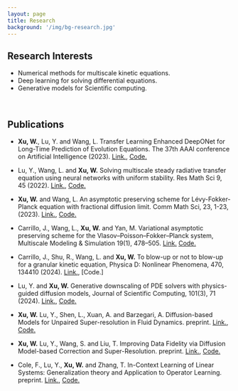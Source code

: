 ```yaml
---
layout: page
title: Research
background: '/img/bg-research.jpg'
---
```


## Research Interests
* Numerical methods for multiscale kinetic equations.
* Deep learning for solving differential equations.
* Generative models for Scientific computing.


<br/>


## Publications

* **Xu, W.**, Lu, Y. and Wang, L. Transfer Learning Enhanced DeepONet for Long-Time Prediction of Evolution Equations. The 37th
AAAI conference on Artificial Intelligence (2023). [Link.](https://ojs.aaai.org/index.php/AAAI/article/view/26262), [Code.](https://github.com/woodssss/TL-PI-DeepONet)

* Lu, Y., Wang, L. and **Xu, W.** Solving multiscale steady radiative transfer equation using neural networks with uniform stability. Res Math Sci 9, 45 (2022). [Link.](https://doi.org/10.1007/s40687-022-00345-z), [Code.](https://github.com/woodssss/PINN-for-multiscale-RTE)

* **Xu, W.** and Wang, L. An asymptotic preserving scheme for Lévy-Fokker-Planck equation with fractional diffusion limit. Comm Math Sci, 23, 1-23, (2023). [Link.]( https://dx.doi.org/10.4310/CMS.2023.v21.n1.a1), [Code.](https://github.com/woodssss/AP-scheme-for-LFP-equation)

* Carrillo, J., Wang, L., **Xu, W.** and Yan, M. Variational asymptotic preserving scheme for the Vlasov–Poisson–Fokker–Planck system, Multiscale Modeling & Simulation 19(1), 478–505. [Link.](https://doi.org/10.1137/20M1350431)   [Code.](https://github.com/woodssss/AP-scheme-for-VPFP)

* Carrillo, J., Shu, R., Wang, L. and **Xu, W.** To blow-up or not to blow-up for a granular kinetic equation, Physica D: Nonlinear Phenomena, 470, 134410 (2024). [Link.](https://doi.org/10.1016/j.physd.2024.134410), [Code.]
 
* Lu, Y. and **Xu, W.** Generative downscaling of PDE solvers with physics-guided diffusion models, Journal of Scientific Computing, 101(3), 71 (2024). [Link.](https://link.springer.com/article/10.1007/s10915-024-02709-9), [Code.](https://github.com/woodssss/Generative-downsscaling-PDE-solvers)

* **Xu, W.** Lu, Y., Shen, L., Xuan, A. and Barzegari, A. Diffusion-based Models for Unpaired Super-resolution in Fluid Dynamics. preprint. [Link.](https://arxiv.org/pdf/2504.05443), [Code.](https://github.com/woodssss/Unpaired_SR_demo_code)

* **Xu, W.** Lu, Y., Wang, S. and Liu, T. Improving Data Fidelity via Diffusion Model-based Correction and Super-Resolution. preprint. [Link.](https://arxiv.org/pdf/2505.08526), [Code.](https://github.com/woodssss/DCSR_demo)

* Cole, F., Lu, Y., **Xu, W.** and Zhang, T. In-Context Learning of Linear Systems: Generalization theory and Application to
  Operator Learning. preprint. [Link.](https://arxiv.org/pdf/2409.12293v3), [Code.](https://github.com/LuGroupUMN/ICL_Linear_Systems)
